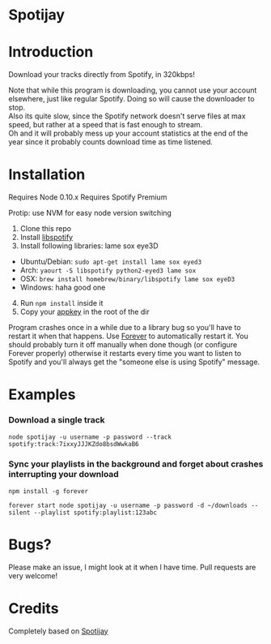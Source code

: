 Spotijay
========

# Introduction

Download your tracks directly from Spotify, in 320kbps!

Note that while this program is downloading, you cannot use your account elsewhere, just like regular Spotify. Doing so will cause the downloader to stop.  
Also its quite slow, since the Spotify network doesn't serve files at max speed, but rather at a speed that is fast enough to stream.  
Oh and it will probably mess up your account statistics at the end of the year since it probably counts download time as time listened.

# Installation

Requires Node 0.10.x
Requires Spotify Premium

Protip: use NVM for easy node version switching

1. Clone this repo
2. Install [libspotify](https://developer.spotify.com/technologies/libspotify/)
3. Install following libraries: lame sox eye3D
  - Ubuntu/Debian: `sudo apt-get install lame sox eyed3`
  - Arch: `yaourt -S libspotify python2-eyed3 lame sox`
  - OSX: `brew install homebrew/binary/libspotify lame sox eyeD3`
  - Windows: haha good one
4. Run `npm install` inside it
5. Copy your [appkey](https://developer.spotify.com/my-account/keys) in the root of the dir


Program crashes once in a while due to a library bug so you'll have to restart it when that happens. Use [Forever](https://www.npmjs.com/package/forever) to automatically restart it. You should probably turn it off manually when done though (or configure Forever properly) otherwise it restarts every time you want to listen to Spotify and you'll always get the "someone else is using Spotify" message.

# Examples

### Download a single track
```shell
node spotijay -u username -p password --track spotify:track:7ixxyJJJKZdo8bsdWwkaB6
```

### Sync your playlists in the background and forget about crashes interrupting your download
```shell
npm install -g forever

forever start node spotijay -u username -p password -d ~/downloads --silent --playlist spotify:playlist:123abc
```

# Bugs?

Please make an issue, I might look at it when I have time. Pull requests are very welcome!


# Credits

Completely based on [Spotijay](https://github.com/alexperezpaya/Spotijay)
